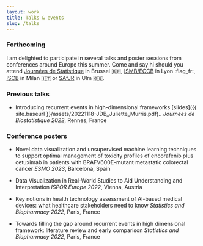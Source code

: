 ```yaml
---
layout: work
title: Talks & events
slug: /talks
---
```


### **Forthcoming**
I am delighted to participate in several talks and poster sessions from conferences around Europe this summer. 
Come and say hi should you attend [Journées de Statistique](https://jds2023.sciencesconf.org/) in Brussel :belgium:, [ISMB/ECCB](https://www.iscb.org/ismbeccb2023) in Lyon :flag_fr:, [ISCB](https://www.iscb2023.info/) in Milan 🇮🇹 or [SAfJR](https://www.uni-ulm.de/mawi/statistics/upcoming-events/safjr2023/) in Ulm 🇬🇪.

### **Previous talks**
* Introducing recurrent events in high-dimensional frameworks [slides]({{ site.baseurl }}/assets/20221118-JDB_Juliette_Murris.pdf).. 
*Journées de Biostatistique 2022*, Rennes, France

### **Conference posters**
* Novel data visualization and unsupervised machine learning techniques to support optimal management of toxicity profiles of encorafenib plus cetuximab in patients with BRAFV600E-mutant metastatic colorectal cancer
*ESMO 2023*, Barcelona, Spain

* Data Visualization in Real-World Studies to Aid Understanding and Interpretation
*ISPOR Europe 2022*, Vienna, Austria

* Key notions in health technology assessment of AI-based medical devices: what healthcare stakeholders need to know 
*Statistics and Biopharmacy 2022*, Paris, France

* Towards filling the gap around recurrent events in high dimensional framework: literature review and early comparison
*Statistics and Biopharmacy 2022*, Paris, France
